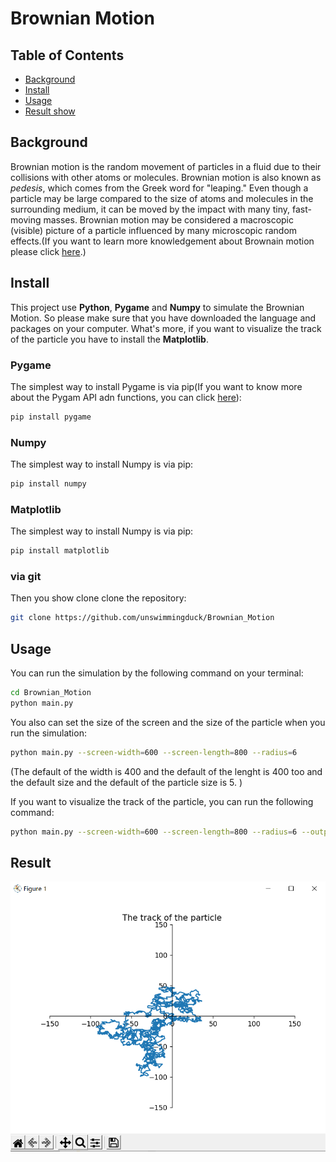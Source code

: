# Brownian Motion

## Table of Contents

- [Background](#background)
- [Install](#install)
- [Usage](#usage)
- [Result show](#badge)

## Background

Brownian motion is the random movement of particles in a fluid due to their collisions with other atoms or molecules. Brownian motion is also known as _pedesis_, which comes from the Greek word for "leaping." Even though a particle may be large compared to the size of atoms and molecules in the surrounding medium, it can be moved by the impact with many tiny, fast-moving masses. Brownian motion may be considered a macroscopic (visible) picture of a particle influenced by many microscopic random effects.(If you want to learn more knowledgement about Brownain motion please click [here](https://www.thoughtco.com/brownian-motion-definition-and-explanation-4134272).)

## Install
This project use **Python**, **Pygame** and **Numpy** to simulate the Brownian Motion. So please make sure that you have downloaded the language and packages on your computer. What's more, if you want to visualize the track of the particle you have to install the **Matplotlib**.

### Pygame
The simplest way to install Pygame is via pip(If you want to know more about the Pygam API adn functions, you can click [here]()):

```sh
pip install pygame
```
### Numpy
The simplest way to install Numpy is via pip:

```sh
pip install numpy
```
### Matplotlib
The simplest way to install Numpy is via pip:

```sh
pip install matplotlib
```
### via git
Then you show clone clone the repository:
```sh
git clone https://github.com/unswimmingduck/Brownian_Motion
```


## Usage
You can run the simulation by the following command on your terminal:
```sh
cd Brownian_Motion
python main.py
```

You also can set the size of the screen and the size of the particle when you run the simulation:
```sh
python main.py --screen-width=600 --screen-length=800 --radius=6
```
(The default of the width is 400 and the default of the lenght is 400 too and the default size and the default of the particle size is 5. )

If you want to visualize the track of the particle, you can run the following command:
```sh
python main.py --screen-width=600 --screen-length=800 --radius=6 --output-track=True
```
## Result
![image](https://github.com/unswimmingduck/SoC_JdeRobot/blob/master/Brownain_Motion/result/result.png)
